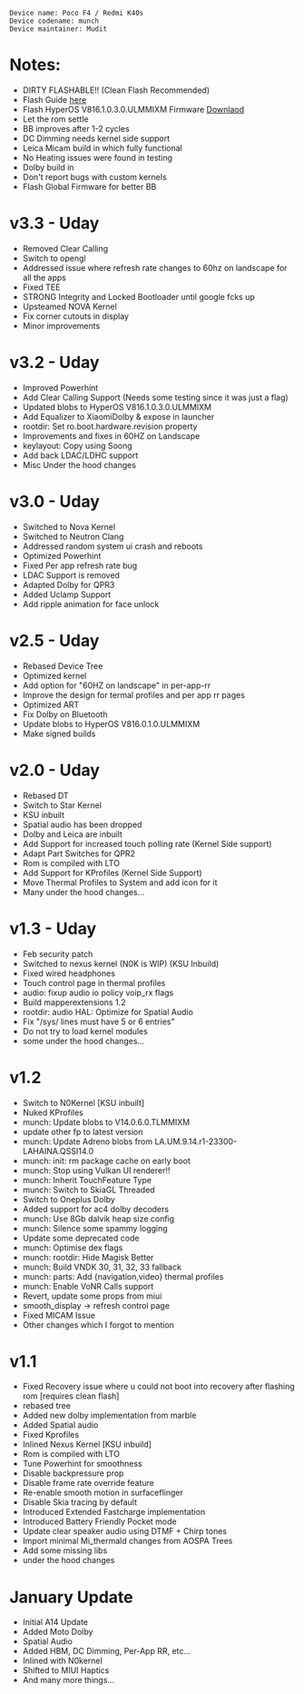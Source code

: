 ```
Device name: Poco F4 / Redmi K40s
Device codename: munch
Device maintainer: Mudit
```

# Notes:
- DIRTY FLASHABLE!! (Clean Flash Recommended)
- Flash Guide [here](https://github.com/Project-PixelStar/official_devices/blob/14/instructions/munch.md)
- Flash HyperOS V816.1.0.3.0.ULMMIXM Firmware [Downlaod](https://xmfirmwareupdater.com/firmware/munch/stable/OS1.0.3.0.ULMMIXM/)
- Let the rom settle
- BB improves after 1-2 cycles
- DC Dimming needs kernel side support
- Leica Micam build in which fully functional
- No Heating issues were found in testing
- Dolby build in
- Don't report bugs with custom kernels
- Flash Global Firmware for better BB

# v3.3 - Uday
- Removed Clear Calling
- Switch to opengl
- Addressed issue where refresh rate changes to 60hz on landscape for all the apps
- Fixed TEE
- STRONG Integrity and Locked Bootloader until google fcks up
- Upsteamed NOVA Kernel
- Fix corner cutouts in display
- Minor improvements

# v3.2 - Uday
- Improved Powerhint
- Add Clear Calling Support (Needs some testing since it was just a flag)
- Updated blobs to HyperOS V816.1.0.3.0.ULMMIXM
- Add Equalizer to XiaomiDolby & expose in launcher
- rootdir: Set ro.boot.hardware.revision property
- Improvements and fixes in 60HZ on Landscape
- keylayout: Copy using Soong
- Add back LDAC/LDHC support
- Misc Under the hood changes

# v3.0 - Uday
- Switched to Nova Kernel 
- Switched to Neutron Clang
- Addressed random system ui crash and reboots
- Optimized Powerhint
- Fixed Per app refresh rate bug
- LDAC Support is removed
- Adapted Dolby for QPR3
- Added Uclamp Support
- Add ripple animation for face unlock

# v2.5 - Uday
- Rebased Device Tree 
- Optimized kernel
- Add option for "60HZ on landscape" in per-app-rr
- Improve the design for termal profiles and per app rr pages
- Optimized ART 
- Fix Dolby on Bluetooth
- Update blobs to HyperOS V816.0.1.0.ULMMIXM
- Make signed builds

# v2.0 - Uday
- Rebased DT
- Switch to Star Kernel
- KSU inbuilt
- Spatial audio has been dropped
- Dolby and Leica are inbuilt
- Add Support for increased touch polling rate (Kernel Side support)
- Adapt Part Switches for QPR2
- Rom is compiled with LTO 
- Add Support for KProfiles (Kernel Side Support) 
- Move Thermal Profiles to System and add icon for it
- Many under the hood changes...

# v1.3 - Uday
- Feb security patch
- Switched to nexus kernel (N0K is WIP) (KSU Inbuild)
- Fixed wired headphones
- Touch control page in thermal profiles
- audio: fixup audio io policy voip_rx flags
- Build mapperextensions 1.2
- rootdir: audio HAL: Optimize for Spatial Audio
- Fix "/sys/ lines must have 5 or 6 entries"
- Do not try to load kernel modules
- some under the hood changes... 

# v1.2
- Switch to N0Kernel [KSU inbuilt]
- Nuked KProfiles
- munch: Update blobs to V14.0.6.0.TLMMIXM 
- update other fp to latest version
- munch: Update Adreno blobs from LA.UM.9.14.r1-23300-LAHAINA.QSSI14.0
- munch: init: rm package cache on early boot
- munch: Stop using Vulkan UI renderer!! 
- munch: Inherit TouchFeature Type
- munch: Switch to SkiaGL Threaded
- Switch to Oneplus Dolby
- Added support for ac4 dolby decoders
- munch: Use 8Gb dalvik heap size config
- munch: Silence some spammy logging
- Update some deprecated code
- munch: Optimise dex flags
- munch: rootdir: Hide Magisk Better
- munch: Build VNDK 30, 31, 32, 33 fallback
- munch: parts: Add {navigation,video} thermal profiles
- munch: Enable VoNR Calls support
- Revert, update some props from miui
- smooth_display -> refresh control page
- Fixed MICAM Issue
- Other changes which I forgot to mention

# v1.1 
- Fixed Recovery issue where u could not boot into recovery after flashing rom [requires clean flash]
- rebased tree
- Added new dolby implementation from marble
- Added Spatial audio 
- Fixed Kprofiles
- Inlined Nexus Kernel  [KSU inbuild]
- Rom is compiled with LTO 
- Tune Powerhint for smoothness
- Disable backpressure prop
- Disable frame rate override feature
- Re-enable smooth motion in surfaceflinger
- Disable Skia tracing by default
- Introduced Extended Fastcharge implementation
- Introduced Battery Friendly Pocket mode
- Update clear speaker audio using DTMF + Chirp tones
- Import minimal Mi_thermald changes from AOSPA Trees
- Add some missing libs 
- under the hood changes

# January Update
- Initial A14 Update
- Added Moto Dolby
- Spatial Audio
- Added HBM, DC Dimming, Per-App RR, etc...
- Inlined with N0kernel
- Shifted to MIUI Haptics
- And many more things...

